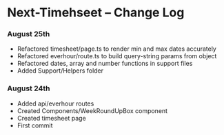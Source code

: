 # Next-Timehseet – Change Log

### August 25th 

- Refactored timesheet/page.ts to render min and max dates accurately
- Refactored everhour/route.ts to build query-string params from object 
- Refactored dates, array and number functions in support files
- Added Support/Helpers folder


### August 24th

- Added api/everhour routes
- Created Components/WeekRoundUpBox component
- Created timesheet page
- First commit
